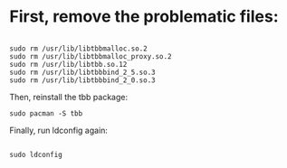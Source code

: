 # First, remove the problematic files:

```

sudo rm /usr/lib/libtbbmalloc.so.2
sudo rm /usr/lib/libtbbmalloc_proxy.so.2
sudo rm /usr/lib/libtbb.so.12
sudo rm /usr/lib/libtbbbind_2_5.so.3
sudo rm /usr/lib/libtbbbind_2_0.so.3

```

Then, reinstall the tbb package:

```
sudo pacman -S tbb

```

Finally, run ldconfig again:

```

sudo ldconfig
